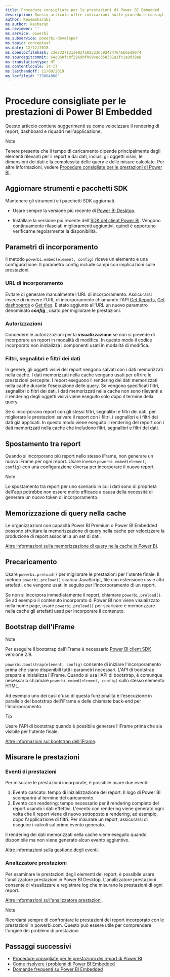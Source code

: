 ```yaml
---
title: Procedure consigliate per le prestazioni di Power BI Embedded
description: Questo articolo offre indicazioni sulle procedure consigliate per l'analisi incorporata
author: KesemSharabi
ms.author: kesharab
ms.reviewer: ''
ms.service: powerbi
ms.subservice: powerbi-developer
ms.topic: conceptual
ms.date: 12/12/2018
ms.openlocfilehash: c3e2327131ae82fa025236c9242476466b6d9074
ms.sourcegitcommit: 64c860fcbf2969bf089cec358331a1fc1e0d39a8
ms.translationtype: HT
ms.contentlocale: it-IT
ms.lasthandoff: 11/09/2019
ms.locfileid: "73864068"
---
```

# <a name="power-bi-embedded-performance-best-practices"></a>Procedure consigliate per le prestazioni di Power BI Embedded

Questo articolo contiene suggerimenti su come velocizzare il rendering di report, dashboard e riquadri nell'applicazione.

> [!Note]
> Tenere presente che il tempo di caricamento dipende principalmente dagli elementi rilevanti per il report e dai dati, inclusi gli oggetti visivi, le dimensioni dei dati e la complessità delle query e delle misure calcolate. Per altre informazioni, vedere [Procedure consigliate per le prestazioni di Power BI](../power-bi-reports-performance.md).

## <a name="update-tools-and-sdk-packages"></a>Aggiornare strumenti e pacchetti SDK

Mantenere gli strumenti e i pacchetti SDK aggiornati.

* Usare sempre la versione più recente di [Power BI Desktop](https://powerbi.microsoft.com/desktop/).

* Installare la versione più recente dell'[SDK del client Power BI](https://github.com/Microsoft/PowerBI-JavaScript). Vengono continuamente rilasciati miglioramenti aggiuntivi, quindi è opportuno verificarne regolarmente la disponibilità.

## <a name="embed-parameters"></a>Parametri di incorporamento

Il metodo `powerbi.embed(element, config)` riceve un elemento e una configurazione. Il parametro config include campi con implicazioni sulle prestazioni.

### <a name="embed-url"></a>URL di incorporamento

Evitare di generare manualmente l'URL di incorporamento. Assicurarsi invece di ricevere l'URL di incorporamento chiamando l'API [Get Reports](/rest/api/power-bi/reports/getreportsingroup), [Get dashboards](/rest/api/power-bi/dashboards/getdashboardsingroup) o [Get tiles](/rest/api/power-bi/dashboards/gettilesingroup). È stato aggiunto all'URL un nuovo parametro denominato **_config_** , usato per migliorare le prestazioni.

### <a name="permissions"></a>Autorizzazioni

Concedere le autorizzazioni per la **visualizzazione** se non si prevede di incorporare un report in modalità di modifica. In questo modo il codice incorporato non inizializza i componenti usati in modalità di modifica.

### <a name="filters-bookmarks-and-slicers"></a>Filtri, segnalibri e filtri dei dati

In genere, gli oggetti visivi del report vengono salvati con i dati memorizzati nella cache. I dati memorizzati nella cache vengano usati per offrire le prestazioni percepite. I report eseguono il rendering dei dati memorizzati nella cache durante l'esecuzione delle query. Se vengono specificati filtri, segnalibri o filtri dei dati, i dati memorizzati nella cache non sono rilevanti e il rendering degli oggetti visivi viene eseguito solo dopo il termine della query.

Se si incorporano report con gli stessi filtri, segnalibri e filtri dei dati, per migliorare le prestazioni salvare il report con i filtri, i segnalibri e i filtri dei dati già applicati. In questo modo viene eseguito il rendering del report con i dati memorizzati nella cache che includono filtri, segnalibri e filtri dei dati.

## <a name="switching-between-reports"></a>Spostamento tra report

Quando si incorporano più report nello stesso iFrame, non generare un nuovo iFrame per ogni report. Usare invece `powerbi.embed(element, config)` con una configurazione diversa per incorporare il nuovo report.

> [!NOTE]
> Lo spostamento tra report per uno scenario in cui i dati sono di proprietà dell'app potrebbe non essere molto efficace a causa della necessità di generare un nuovo token di incorporamento.

## <a name="query-caching"></a>Memorizzazione di query nella cache

Le organizzazioni con capacità Power BI Premium o Power BI Embedded possono sfruttare la memorizzazione di query nella cache per velocizzare la produzione di report associati a un set di dati.

[Altre informazioni sulla memorizzazione di query nella cache in Power BI](../power-bi-query-caching.md).

## <a name="preload"></a>Precaricamento

Usare `powerbi.preload()` per migliorare le prestazioni per l'utente finale. Il metodo `powerbi.preload()` scarica JavaScript, file con estensione css e altri artefatti, che vengono usati in seguito per l'incorporamento di un report.

Se non si incorpora immediatamente il report, chiamare `powerbi.preload()`. Se ad esempio il contenuto incorporato di Power BI non viene visualizzato nella home page, usare `powerbi.preload()` per scaricare e memorizzare nella cache gli artefatti usati per incorporare il contenuto.

## <a name="bootstrapping-the-iframe"></a>Bootstrap dell'iFrame

> [!NOTE]
> Per eseguire il bootstrap dell'iFrame è necessario [Power BI client SDK](https://github.com/Microsoft/PowerBI-JavaScript) versione 2.9.

`powerbi.bootstrap(element, config)` consente di iniziare l'incorporamento prima che siano disponibili tutti i parametri necessari. L'API di bootstrap prepara e inizializza l'iFrame.
Quando si usa l'API di bootstrap, è comunque necessario chiamare `powerbi.embed(element, config)` sullo stesso elemento HTML.

Ad esempio uno dei casi d'uso di questa funzionalità è l'esecuzione in parallelo del bootstrap dell'iFrame e delle chiamate back-end per l'incorporamento.
> [!TIP]
> Usare l'API di bootstrap quando è possibile generare l'iFrame prima che sia visibile per l'utente finale.

[Altre informazioni sul bootstrap dell'iFrame](https://github.com/Microsoft/PowerBI-JavaScript/wiki/Bootstrap-For-Better-Performance).

## <a name="measure-performance"></a>Misurare le prestazioni

### <a name="performance-events"></a>Eventi di prestazioni

Per misurare le prestazioni incorporate, è possibile usare due eventi:

1. Evento caricato: tempo di inizializzazione del report. Il logo di Power BI scomparirà al termine del caricamento.
2. Evento con rendering: tempo necessario per il rendering completo del report usando i dati effettivi. L'evento con rendering viene generato ogni volta che il report viene di nuovo sottoposto a rendering, ad esempio, dopo l'applicazione di filtri. Per misurare un report, assicurarsi di eseguire i calcoli sul primo evento generato.

Il rendering dei dati memorizzati nella cache viene eseguito quando disponibile ma non viene generato alcun evento aggiuntivo.

[Altre informazioni sulla gestione degli eventi](https://github.com/Microsoft/PowerBI-JavaScript/wiki/Handling-Events).

### <a name="performance-analyzer"></a>Analizzatore prestazioni

Per esaminare le prestazioni degli elementi del report, è possibile usare l'analizzatore prestazioni in Power BI Desktop.
L'analizzatore prestazioni consente di visualizzare e registrare log che misurano le prestazioni di ogni report.

[Altre informazioni sull'analizzatore prestazioni](../desktop-performance-analyzer.md).

> [!NOTE]
> Ricordarsi sempre di confrontare le prestazioni del report incorporato con le prestazioni in powerbi.com. Questo può essere utile per comprendere l'origine dei problemi di prestazioni

## <a name="next-steps"></a>Passaggi successivi

* [Procedure consigliate per le prestazioni dei report di Power BI](../power-bi-reports-performance.md)
* [Come risolvere i problemi di Power BI Embedded](embedded-troubleshoot.md)
* [Domande frequenti su Power BI Embedded](embedded-faq.md)
